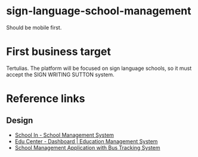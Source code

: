 # sign-language-school-management
Should be mobile first.

# First business target
Tertulias. The platform will be focused on sign language schools, so it must accept the SIGN WRITING SUTTON system.

# Reference links
## Design
- [School In - School Management System](https://www.behance.net/gallery/162914225/School-In-School-Management-System?tracking_source=search_projects|School+Management+System)
- [Edu Center - Dashboard | Education Management System](https://www.behance.net/gallery/134274771/Edu-Center-Dashboard-Education-Management-System?tracking_source=search_projects|School+Management+System)
- [School Management Application with Bus Tracking System](https://www.behance.net/gallery/180014471/School-Management-Application-with-Bus-Tracking-System?tracking_source=search_projects|School+Management+System)
